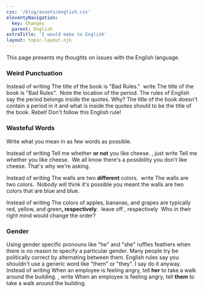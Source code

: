 ```yaml
---
css: '/blog/assets/english.css'
eleventyNavigation:
  key: Changes
  parent: English
extraTitle: 'I would make to English'
layout: topic-layout.njk
---
```


This page presents my thoughts on issues with the English language.

### Weird Punctuation

Instead of writing
<span class="bordered">
The title of the book is "Bad Rules."
</span>
&nbsp;write
<span class="bordered">
The title of the book is "Bad Rules".
</span>
&nbsp;Note the location of the period.
The rules of English say the period belongs inside the quotes. Why?
The title of the book doesn't contain a period in it
and what is inside the quotes should to be the title of the book.
Rebel! Don't follow this English rule!

### Wasteful Words

Write what you mean in as few words as possible.

Instead of writing
<span class="bordered">
Tell me whether <b>or not</b> you like cheese.
</span>,
just write
<span class="bordered">
Tell me whether you like cheese.
</span>
&nbsp;We all know there's a possibility you don't like cheese.
That's why we're asking.

Instead of writing
<span class="bordered">
The walls are two <b>different</b> colors.
</span>
&nbsp;write
<span class="bordered">
The walls are two colors.
</span>
&nbsp;Nobody will think it's possible you meant
the walls are two colors that are blue and blue.

Instead of writing
<span class="bordered">
The colors of apples, bananas, and grapes are
typically red, yellow, and green<b>, respectively</b>.
</span>
&nbsp;leave off
<span class="bordered">
, respectively
</span>
&nbsp;Who in their right mind would change the order?

### Gender

Using gender specific pronouns like "he" and "she" ruffles feathers
when there is no reason to specify a particular gender.
Many people try be politically correct by alternating between them.
English rules say you shouldn't use a generic word like "them" or "they".
I say do it anyway. Instead of writing
<span class="bordered">
When an employee is feeling angry,
tell <b>her</b> to take a walk around the building.
</span>,
write
<span class="bordered">
When an employee is feeling angry,
tell <b>them</b> to take a walk around the building.
</span>
